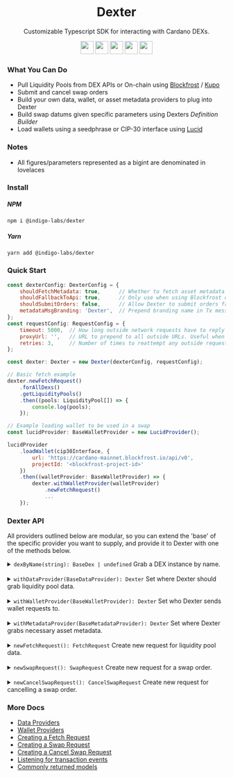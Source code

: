 <div align="center">
    <h1 align="center">Dexter</h1>
    <p align="center">Customizable Typescript SDK for interacting with Cardano DEXs.</p>
    <img src="https://raw.githubusercontent.com/IndigoProtocol/dexter/master/src/dex/logo/sundaeswap.png" width="30" />
    <img src="https://raw.githubusercontent.com/IndigoProtocol/dexter/master/src/dex/logo/minswap.png" width="30" /> 
    <img src="https://raw.githubusercontent.com/IndigoProtocol/dexter/master/src/dex/logo/muesliswap.png" width="30" />
    <img src="https://raw.githubusercontent.com/IndigoProtocol/dexter/master/src/dex/logo/wingriders.png" width="30" />
    <img src="https://raw.githubusercontent.com/IndigoProtocol/dexter/master/src/dex/logo/vyfinance.png" width="30" />
</div>

### What You Can Do
- Pull Liquidity Pools from DEX APIs or On-chain using [Blockfrost](https://blockfrost.io/) / [Kupo](https://github.com/CardanoSolutions/kupo)
- Submit and cancel swap orders
- Build your own data, wallet, or asset metadata providers to plug into Dexter
- Build swap datums given specific parameters using Dexters _Definition Builder_
- Load wallets using a seedphrase or CIP-30 interface using [Lucid](https://github.com/spacebudz/lucid)

### Notes
- All figures/parameters represented as a bigint are denominated in lovelaces

### Install

##### NPM
```
npm i @indigo-labs/dexter
```

##### Yarn
```
yarn add @indigo-labs/dexter
```

### Quick Start

```js
const dexterConfig: DexterConfig = {
    shouldFetchMetadata: true,      // Whether to fetch asset metadata (Best to leave this `true` for accurate pool info)
    shouldFallbackToApi: true,      // Only use when using Blockfrost or Kupo as data providers. On failure, fallback to the DEX API to grab necessary data
    shouldSubmitOrders: false,      // Allow Dexter to submit orders from swap requests. Useful during development
    metadataMsgBranding: 'Dexter',  // Prepend branding name in Tx message
};
const requestConfig: RequestConfig = {
    timeout: 5000,  // How long outside network requests have to reply
    proxyUrl: '',   // URL to prepend to all outside URLs. Useful when dealing with CORs
    retries: 3,     // Number of times to reattempt any outside request
};

const dexter: Dexter = new Dexter(dexterConfig, requestConfig);

// Basic fetch example
dexter.newFetchRequest()
    .forAllDexs()
    .getLiquidityPools()
    .then((pools: LiquidityPool[]) => {
        console.log(pools);
    });

// Example loading wallet to be used in a swap
const lucidProvider: BaseWalletProvider = new LucidProvider();

lucidProvider
    .loadWallet(cip30Interface, {
        url: 'https://cardano-mainnet.blockfrost.io/api/v0',
        projectId: '<blockfrost-project-id>'
    })
    .then((walletProvider: BaseWalletProvider) => {
        dexter.withWalletProvider(walletProvider)
            .newFetchRequest()
            ...
    });
```

### Dexter API
All providers outlined below are modular, so you can extend the 'base' of the specific provider you want to supply, and provide it
to Dexter with one of the methods below.

<details>
<summary><code>dexByName(string): BaseDex | undefined</code> Grab a DEX instance by name.</summary>

##### Using

```js
dexter.dexByName(Minswap.name)
    ...
```
</details>

<br>

<details>
<summary><code>withDataProvider(BaseDataProvider): Dexter</code> Set where Dexter should grab liquidity pool data.</summary>

By default, Dexter will use the DEX APIs to grab information. However, you can use
[Blockfrost](https://github.com/IndigoProtocol/dexter/blob/master/docs/providers/data.md) or
[Kupo](https://github.com/IndigoProtocol/dexter/blob/master/docs/providers/data.md) to supply your own data.

##### Using

```js
const provider: BaseDataProvider = new BlockfrostProvider(
    {
        url: 'https://cardano-mainnet.blockfrost.io/api/v0',
        projectId: '<blockfrost-project-id>',
    }
);

dexter.withDataProvider(provider)
    ...
```
</details>

<br>

<details>
<summary><code>withWalletProvider(BaseWalletProvider): Dexter</code> Set who Dexter sends wallet requests to.</summary>

At this time, Dexter only supplies a Mock wallet provider & a [Lucid provider](./docs/providers/wallet.md). Behind the scenes,
the lucid provider leverages [Lucid](https://github.com/spacebudz/lucid) to manage your wallet & create transactions.

##### Using

```js
const provider: BaseWalletProvider = new LucidProvider();
const seedphrase: string[] = ['...'];
const blockfrostConfig: BlockfrostConfig = {
    url: 'https://cardano-mainnet.blockfrost.io/api/v0',
    projectId: '<blockfrost-project-id>',
};

provider.loadWalletFromSeedPhrase(seedphrase, blockfrostConfig)
    .then((walletProvider: BaseWalletProvider) => {
        dexter.withWalletProvider(walletProvider)
            ...
    });
```
</details>

<br>

<details>
<summary><code>withMetadataProvider(BaseMetadataProvider): Dexter</code> Set where Dexter grabs necessary asset metadata.</summary>

By default, Dexter will use the [Cardano Token Registry](https://github.com/cardano-foundation/cardano-token-registry) for grabbing
asset metadata. You can extend the `BaseMetadataProvider` interface to provide your own metadata.

##### Using

```js
const provider: BaseMetadataProvider = new TokenRegistryProvider();

dexter.withMetadataProvider(provider)
    ...
```
</details>

<br>

<details>
<summary><code>newFetchRequest(): FetchRequest</code> Create new request for liquidity pool data.</summary>

For available methods on the `FetchRequest` instance, please see those specific
[docs](https://github.com/IndigoProtocol/dexter/blob/master/docs/requests/fetch-request.md).

##### Using

```js
dexter.newFetchRequest()
    ...
```
</details>

<br>

<details>
<summary><code>newSwapRequest(): SwapRequest</code> Create new request for a swap order.</summary>

For available methods on the `SwapRequest` instance, please see those specific
[docs](https://github.com/IndigoProtocol/dexter/blob/master/docs/requests/swap-request.md).

##### Using

```js
dexter.newSwapRequest()
    ...
```
</details>

<br>

<details>
<summary><code>newCancelSwapRequest(): CancelSwapRequest</code> Create new request for cancelling a swap order.</summary>

For available methods on the `CancelSwapRequest` instance, please see those specific
[docs](https://github.com/IndigoProtocol/dexter/blob/master/docs/requests/cancel-swap-request.md).

##### Using

```js
dexter.newCancelSwapRequest()
    ...
```
</details>

### More Docs

- [Data Providers](https://github.com/IndigoProtocol/dexter/blob/master/docs/providers/data.md)
- [Wallet Providers](https://github.com/IndigoProtocol/dexter/blob/master/docs/providers/wallet.md)
- [Creating a Fetch Request](https://github.com/IndigoProtocol/dexter/blob/master/docs/requests/fetch-request.md)
- [Creating a Swap Request](https://github.com/IndigoProtocol/dexter/blob/master/docs/requests/swap-request.md)
- [Creating a Cancel Swap Request](https://github.com/IndigoProtocol/dexter/blob/master/docs/requests/cancel-swap-request.md)
- [Listening for transaction events](https://github.com/IndigoProtocol/dexter/blob/master/docs/dex-transaction.md)
- [Commonly returned models](https://github.com/IndigoProtocol/dexter/blob/master/docs/models.md)
